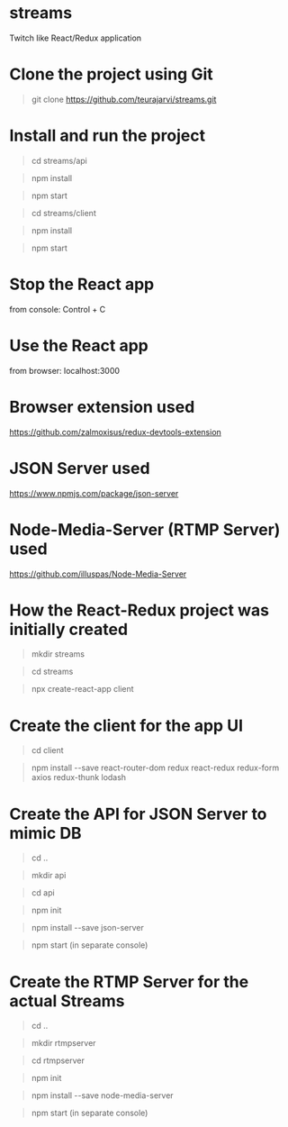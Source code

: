 # streams

Twitch like React/Redux application

# Clone the project using Git

> git clone https://github.com/teurajarvi/streams.git

# Install and run the project

> cd streams/api

> npm install

> npm start

> cd streams/client

> npm install

> npm start

# Stop the React app

from console:
Control + C

# Use the React app

from browser: localhost:3000

# Browser extension used

https://github.com/zalmoxisus/redux-devtools-extension

# JSON Server used

https://www.npmjs.com/package/json-server

# Node-Media-Server (RTMP Server) used

https://github.com/illuspas/Node-Media-Server

# How the React-Redux project was initially created

> mkdir streams

> cd streams

> npx create-react-app client

# Create the client for the app UI

> cd client

> npm install --save react-router-dom redux react-redux redux-form axios redux-thunk lodash

# Create the API for JSON Server to mimic DB

> cd ..

> mkdir api

> cd api

> npm init

> npm install --save json-server

> npm start (in separate console)

# Create the RTMP Server for the actual Streams

> cd ..

> mkdir rtmpserver

> cd rtmpserver

> npm init

> npm install --save node-media-server

> npm start (in separate console)
